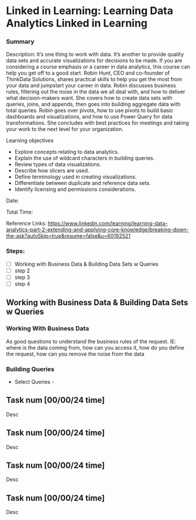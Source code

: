 # Linked in Learning: Learning Data Analytics Linked in Learning
### Summary

Description: It’s one thing to work with data. It’s another to provide quality data sets and accurate visualizations for decisions to be made. 
If you are considering a course emphasis or a career in data analytics, this course can help you get off to a good start. Robin Hunt, CEO and co-founder 
of ThinkData Solutions, shares practical skills to help you get the most from your data and jumpstart your career in data. Robin discusses business rules, 
filtering out the noise in the data we all deal with, and how to deliver what decision-makers want. She covers how to create data sets with queries, joins, 
and appends, then goes into building aggregate data with total queries. Robin goes over pivots, how to use pivots to build basic dashboards and visualizations, 
and how to use Power Query for data transformations. She concludes with best practices for meetings and taking your work to the next level for your organization.

Learning objectives
- Explore concepts relating to data analytics.
- Explain the use of wildcard characters in building queries.
- Review types of data visualizations.
- Describe how slicers are used.
- Define terminology used in creating visualizations.
- Differentiate between duplicate and reference data sets.
- Identify licensing and permissions considerations.

Date:

Total Time:

Reference Links: https://www.linkedin.com/learning/learning-data-analytics-part-2-extending-and-applying-core-knowledge/breaking-down-the-ask?autoSkip=true&resume=false&u=60192521

### Steps:
- [ ] Working with Business Data & Building Data Sets w Queries
- [ ] step 2
- [ ] step 3
- [ ] step 4

## Working with Business Data & Building Data Sets w Queries

### Working With Business Data

As good questions to understand the business rules of the request. IE: where is the data coming from, how can you access it, how do you define the request, how can you remove the noise from the data

### Building Queries

* Select Queries - 

## Task num [00/00/24 time]

Desc

## Task num [00/00/24 time]

Desc

## Task num [00/00/24 time]

Desc

## Task num [00/00/24 time]

Desc

